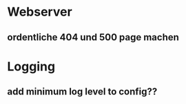 # Webserver
## ordentliche 404 und 500 page machen

# Logging
## add minimum log level to config??

